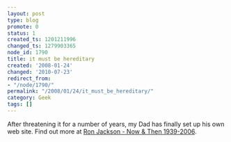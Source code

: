 ```yaml
---
layout: post
type: blog
promote: 0
status: 1
created_ts: 1201211996
changed_ts: 1279903365
node_id: 1790
title: it must be hereditary
created: '2008-01-24'
changed: '2010-07-23'
redirect_from:
- "/node/1790/"
permalink: "/2008/01/24/it_must_be_hereditary/"
category: Geek
tags: []
---
```

After threatening it for a number of years, my Dad has finally set up his own web site.   Find out more at <a href="http://ronald.ron0.googlepages.com/">Ron Jackson - Now & Then 1939-2006</a>. 
<!--break-->
